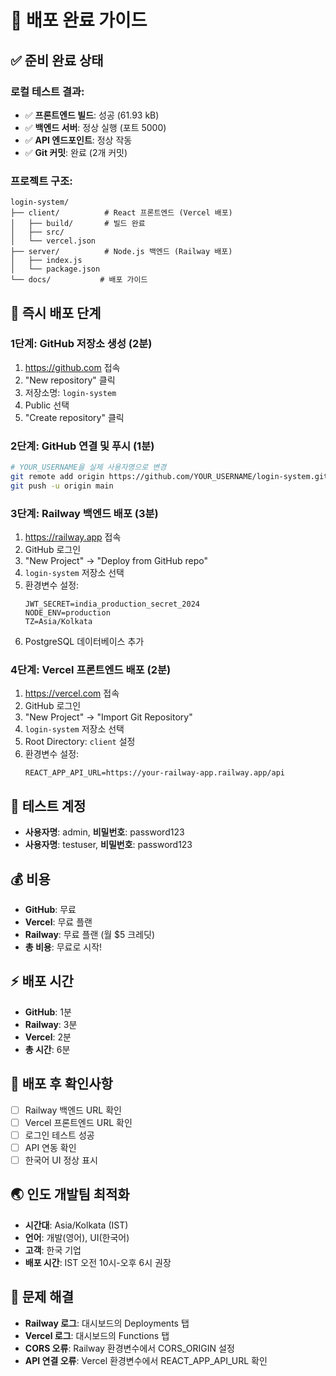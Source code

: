 # 🚀 배포 완료 가이드

## ✅ 준비 완료 상태

### 로컬 테스트 결과:
- ✅ **프론트엔드 빌드**: 성공 (61.93 kB)
- ✅ **백엔드 서버**: 정상 실행 (포트 5000)
- ✅ **API 엔드포인트**: 정상 작동
- ✅ **Git 커밋**: 완료 (2개 커밋)

### 프로젝트 구조:
```
login-system/
├── client/          # React 프론트엔드 (Vercel 배포)
│   ├── build/       # 빌드 완료
│   ├── src/
│   └── vercel.json
├── server/          # Node.js 백엔드 (Railway 배포)
│   ├── index.js
│   └── package.json
└── docs/           # 배포 가이드
```

## 🚀 즉시 배포 단계

### 1단계: GitHub 저장소 생성 (2분)
1. https://github.com 접속
2. "New repository" 클릭
3. 저장소명: `login-system`
4. Public 선택
5. "Create repository" 클릭

### 2단계: GitHub 연결 및 푸시 (1분)
```bash
# YOUR_USERNAME을 실제 사용자명으로 변경
git remote add origin https://github.com/YOUR_USERNAME/login-system.git
git push -u origin main
```

### 3단계: Railway 백엔드 배포 (3분)
1. https://railway.app 접속
2. GitHub 로그인
3. "New Project" → "Deploy from GitHub repo"
4. `login-system` 저장소 선택
5. 환경변수 설정:
   ```
   JWT_SECRET=india_production_secret_2024
   NODE_ENV=production
   TZ=Asia/Kolkata
   ```
6. PostgreSQL 데이터베이스 추가

### 4단계: Vercel 프론트엔드 배포 (2분)
1. https://vercel.com 접속
2. GitHub 로그인
3. "New Project" → "Import Git Repository"
4. `login-system` 저장소 선택
5. Root Directory: `client` 설정
6. 환경변수 설정:
   ```
   REACT_APP_API_URL=https://your-railway-app.railway.app/api
   ```

## 📱 테스트 계정
- **사용자명**: admin, **비밀번호**: password123
- **사용자명**: testuser, **비밀번호**: password123

## 💰 비용
- **GitHub**: 무료
- **Vercel**: 무료 플랜
- **Railway**: 무료 플랜 (월 $5 크레딧)
- **총 비용**: 무료로 시작!

## ⚡ 배포 시간
- **GitHub**: 1분
- **Railway**: 3분
- **Vercel**: 2분
- **총 시간**: 6분

## 🎯 배포 후 확인사항
- [ ] Railway 백엔드 URL 확인
- [ ] Vercel 프론트엔드 URL 확인
- [ ] 로그인 테스트 성공
- [ ] API 연동 확인
- [ ] 한국어 UI 정상 표시

## 🌏 인도 개발팀 최적화
- **시간대**: Asia/Kolkata (IST)
- **언어**: 개발(영어), UI(한국어)
- **고객**: 한국 기업
- **배포 시간**: IST 오전 10시-오후 6시 권장

## 🔧 문제 해결
- **Railway 로그**: 대시보드의 Deployments 탭
- **Vercel 로그**: 대시보드의 Functions 탭
- **CORS 오류**: Railway 환경변수에서 CORS_ORIGIN 설정
- **API 연결 오류**: Vercel 환경변수에서 REACT_APP_API_URL 확인
